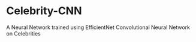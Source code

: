 # Celebrity-CNN
A Neural Network trained using EfficientNet Convolutional Neural Network on Celebrities
